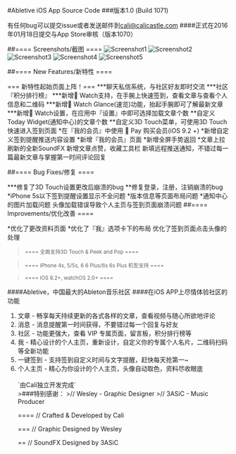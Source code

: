 #Abletive iOS App Source Code
###版本1.0 (Build 1071)

有任何bug可以提交issue或者发送邮件到<cali@calicastle.com>
####正式在2016年01月18日提交与App Store审核（版本1070）

##==== Screenshots/截图 ====
![Screenshot1](https://is1-ssl.mzstatic.com/image/thumb/Purple49/v4/a4/d0/26/a4d02674-d50f-f73c-6a8b-33fe18e0e178/pr_source.jpg/500x500bb.jpg)
![Screenshot2](https://is1-ssl.mzstatic.com/image/thumb/Purple49/v4/c9/0c/a3/c90ca3d2-a509-70c9-18ae-adb4f73892f4/pr_source.jpg/500x500bb.jpg)
![Screenshot3](https://is1-ssl.mzstatic.com/image/thumb/Purple69/v4/e6/3f/7e/e63f7ee9-d624-0c2b-ef1b-001e9a1b0dea/pr_source.jpg/500x500bb.jpg)
![Screenshot4](https://is1-ssl.mzstatic.com/image/thumb/Purple49/v4/75/39/81/753981c1-3945-e869-b159-9fc2ee8e0a47/pr_source.jpg/500x500bb.jpg)
![Screenshot5](https://is1-ssl.mzstatic.com/image/thumb/Purple69/v4/1c/1e/e7/1c1ee732-8d7e-4607-7d61-44f6b8d72617/pr_source.jpg/500x500bb.jpg)

##==== New Features/新特性 ====

=== 新特性起始页面上阵！===
***聊天私信系统，与社区好友即时交流
***社区『积分排行榜』
***新增 Watch支持，在手腕上快速签到，查看文章与查看个人信息和二维码
***新增 Watch Glance(速览)功能，抬起手腕即可了解最新文章
***新增 Watch设置，在应用中『设置』中即可选择加载文章个数
**自定义Today Widget(通知中心)的文章个数
**自定义3D Touch菜单，可使用3D Touch快速进入签到页面
*在『我的会员』中使用  Pay 购买会员(iOS 9.2 +)
*新增自定义签到提醒推送内容设置
*新增『我的会员』页面
*新增全屏手势返回
*文章上拉刷新的全新SoundFX
新增文章点赞，收藏工具栏
新填远程推送通知，不错过每一篇最新文章与掌握第一时间评论回复

##==== Bug Fixes/修复 ====

***修复了3D Touch设置更改后崩溃的bug
**修复登录，注册，注销崩溃的bug
*iPhone 5s以下签到提醒设置显示不全问题
*版本信息等页面布局问题
*通知中心的图片加载问题
头像加载错误导致个人主页与签到页面崩溃问题
##==== Improvements/优化改善 ====

*优化了更改资料页面
*优化了『我』选项卡下的布局
优化了签到页面点击头像的处理

><small>==== 全面支持3D Touch & Peek and Pop ====</small>

><small>==== iPhone 4s, 5/5s, 6 6 Plus/6s 6s Plus 机型支持 ====</small>

><small>==== iOS 8.2+, watchOS 2.0+ ====</small>

####Abletive，中国最大的Ableton音乐社区
####在iOS APP上尽情体验社区的功能

<ol>
<li>文章 - 畅享每天持续更新的各式各样的文章，查看视频与随心所欲地评论</li>
<li>消息 - 消息提醒第一时间获得，不要错过每一个回复与好友</li>
<li>社区 - 功能更强大，查看 VIP 专属页面，留言板，积分排行榜等</li>
<li>我 - 精心设计的个人主页，重新设计，自定义你的专属个人名片，二维码扫码等全新功能</li>
<li>一键签到 - 支持签到自定义时间与文字提醒，赶快每天抢第一~</li>
<li>个人主页 - 精心为你设计的个人主页，头像自动取色，资料尽收眼底 </li>
<br>
`由Cali独立开发完成`
<br>
>###特别感谢：
>// Wesley - Graphic Designer 
>// 3ASiC - Music Producer

==== // Crafted & Developed by Cali

=== // Graphic Designed by Wesley

== // SoundFX Designed by 3ASiC


